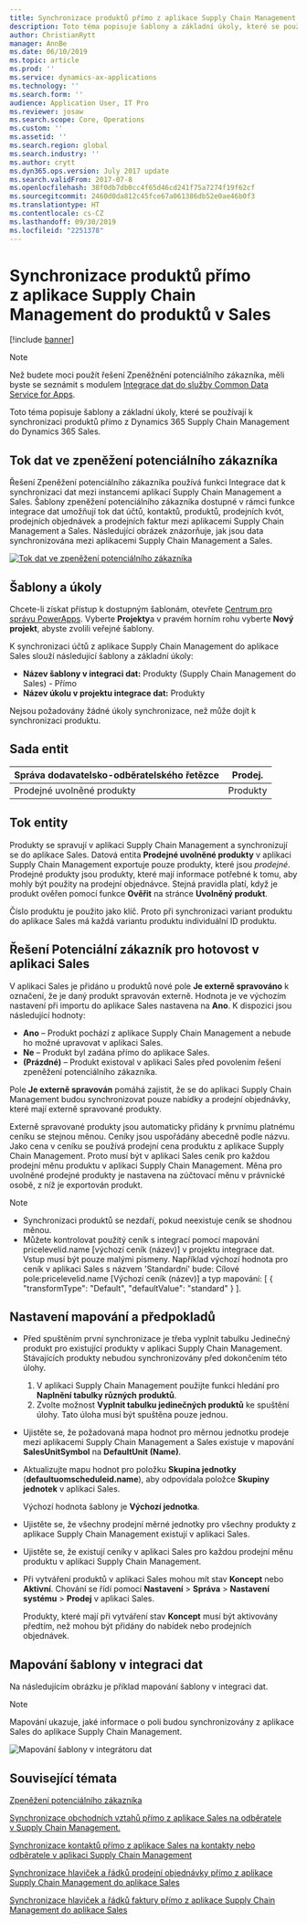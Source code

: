 ```yaml
---
title: Synchronizace produktů přímo z aplikace Supply Chain Management do produktů v Sales
description: Toto téma popisuje šablony a základní úkoly, které se používají k synchronizaci produktů z Dynamics 365 Supply Chain Management do Dynamics 365 Sales.
author: ChristianRytt
manager: AnnBe
ms.date: 06/10/2019
ms.topic: article
ms.prod: ''
ms.service: dynamics-ax-applications
ms.technology: ''
ms.search.form: ''
audience: Application User, IT Pro
ms.reviewer: josaw
ms.search.scope: Core, Operations
ms.custom: ''
ms.assetid: ''
ms.search.region: global
ms.search.industry: ''
ms.author: crytt
ms.dyn365.ops.version: July 2017 update
ms.search.validFrom: 2017-07-8
ms.openlocfilehash: 38f0db7db0cc4f65d46cd241f75a7274f19f62cf
ms.sourcegitcommit: 2460d0da812c45fce67a061386db52e0ae46b0f3
ms.translationtype: HT
ms.contentlocale: cs-CZ
ms.lasthandoff: 09/30/2019
ms.locfileid: "2251378"
---
```

# <a name="synchronize-products-directly-from-supply-chain-management-to-products-in-sales"></a>Synchronizace produktů přímo z aplikace Supply Chain Management do produktů v Sales

[!include [banner](../includes/banner.md)]

> [!NOTE]
> Než budete moci použít řešení Zpeněžnění potenciálního zákazníka, měli byste se seznámit s modulem [Integrace dat do služby Common Data Service for Apps](https://docs.microsoft.com/powerapps/administrator/data-integrator).

Toto téma popisuje šablony a základní úkoly, které se používají k synchronizaci produktů přímo z Dynamics 365 Supply Chain Management do Dynamics 365 Sales.

## <a name="data-flow-in-prospect-to-cash"></a>Tok dat ve zpeněžení potenciálního zákazníka

Řešení Zpeněžení potenciálního zákazníka používá funkci Integrace dat k synchronizaci dat mezi instancemi aplikací Supply Chain Management a Sales. Šablony zpeněžení potenciálního zákazníka dostupné v rámci funkce integrace dat umožňují tok dat účtů, kontaktů, produktů, prodejních kvót, prodejních objednávek a prodejních faktur mezi aplikacemi Supply Chain Management a Sales. Následující obrázek znázorňuje, jak jsou data synchronizována mezi aplikacemi Supply Chain Management a Sales.

[![Tok dat ve zpeněžení potenciálního zákazníka](./media/prospect-to-cash-data-flow.png)](./media/prospect-to-cash-data-flow.png)

## <a name="templates-and-tasks"></a>Šablony a úkoly

Chcete-li získat přístup k dostupným šablonám, otevřete [Centrum pro správu PowerApps](https://admin.powerapps.com/dataintegration). Vyberte **Projekty**a v pravém horním rohu vyberte **Nový projekt**, abyste zvolili veřejné šablony.

K synchronizaci účtů z aplikace Supply Chain Management do aplikace Sales slouží následující šablony a základní úkoly:

- **Název šablony v integraci dat:** Produkty (Supply Chain Management do Sales) - Přímo
- **Název úkolu v projektu integrace dat:** Produkty

Nejsou požadovány žádné úkoly synchronizace, než může dojít k synchronizaci produktu.

## <a name="entity-set"></a>Sada entit

| Správa dodavatelsko-odběratelského řetězce    | Prodej.    |
|----------------------------|----------|
| Prodejné uvolněné produkty | Produkty |

## <a name="entity-flow"></a>Tok entity

Produkty se spravují v aplikaci Supply Chain Management a synchronizují se do aplikace Sales. Datová entita **Prodejné uvolněné produkty** v aplikaci Supply Chain Management exportuje pouze produkty, které jsou *prodejné*. Prodejné produkty jsou produkty, které mají informace potřebné k tomu, aby mohly být použity na prodejní objednávce. Stejná pravidla platí, když je produkt ověřen pomocí funkce **Ověřit** na stránce **Uvolněný produkt**.

Číslo produktu je použito jako klíč. Proto při synchronizaci variant produktu do aplikace Sales má každá variantu produktu individuální ID produktu.

## <a name="prospect-to-cash-solution-for-sales"></a>Řešení Potenciální zákazník pro hotovost v aplikaci Sales

V aplikaci Sales je přidáno u produktů nové pole **Je externě spravováno** k označení, že je daný produkt spravován externě. Hodnota je ve výchozím nastavení při importu do aplikace Sales nastavena na **Ano**. K dispozici jsou následující hodnoty:

- **Ano** – Produkt pochází z aplikace Supply Chain Management a nebude ho možné upravovat v aplikaci Sales.
- **Ne** – Produkt byl zadána přímo do aplikace Sales.
- **(Prázdné)** – Produkt existoval v aplikaci Sales před povolením řešení zpeněžení potenciálního zákazníka.

Pole **Je externě spravován** pomáhá zajistit, že se do aplikaci Supply Chain Management budou synchronizovat pouze nabídky a prodejní objednávky, které mají externě spravované produkty.

Externě spravované produkty jsou automaticky přidány k prvnímu platnému ceníku se stejnou měnou. Ceníky jsou uspořádány abecedně podle názvu. Jako cena v ceníku se používá prodejní cena produktu z aplikace Supply Chain Management. Proto musí být v aplikaci Sales ceník pro každou prodejní měnu produktu v aplikaci Supply Chain Management. Měna pro uvolněné prodejné produkty je nastavena na zúčtovací měnu v právnické osobě, z níž je exportován produkt.

> [!NOTE]
> - Synchronizaci produktů se nezdaří, pokud neexistuje ceník se shodnou měnou.
> - Můžete kontrolovat použitý ceník s integrací pomocí mapování pricelevelid.name [výchozí ceník (název)] v projektu integrace dat. Vstup musí být pouze malými písmeny. Například výchozí hodnota pro ceník v aplikaci Sales s názvem 'Standardní' bude: Cílové pole:pricelevelid.name [Výchozí ceník (název)] a typ mapování: [ { "transformType": "Default", "defaultValue": "standard" } ].

## <a name="preconditions-and-mapping-setup"></a>Nastavení mapování a předpokladů

- Před spuštěním první synchronizace je třeba vyplnit tabulku Jedinečný produkt pro existující produkty v aplikaci Supply Chain Management. Stávajících produkty nebudou synchronizovány před dokončením této úlohy.

    1. V aplikaci Supply Chain Management použijte funkci hledání pro **Naplnění tabulky různých produktů**.
    2. Zvolte možnost **Vyplnit tabulku jedinečných produktů** ke spuštění úlohy. Tato úloha musí být spuštěna pouze jednou.

- Ujistěte se, že požadovaná mapa hodnot pro měrnou jednotku prodeje mezi aplikacemi Supply Chain Management a Sales existuje v mapování **SalesUnitSymbol** na **DefaultUnit (Name)**.
- Aktualizujte mapu hodnot pro položku **Skupina jednotky** (**defaultuomscheduleid.name**), aby odpovídala položce **Skupiny jednotek** v aplikaci Sales.

    Výchozí hodnota šablony je **Výchozí jednotka**.

- Ujistěte se, že všechny prodejní měrné jednotky pro všechny produkty z aplikace Supply Chain Management existují v aplikaci Sales.
- Ujistěte se, že existují ceníky v aplikaci Sales pro každou prodejní měnu produktu v aplikaci Supply Chain Management.
- Při vytváření produktů v aplikaci Sales mohou mít stav **Koncept** nebo **Aktivní**. Chování se řídí pomocí **Nastavení** > **Správa** > **Nastavení systému** > **Prodej** v aplikaci Sales.

    Produkty, které mají při vytváření stav **Koncept** musí být aktivovány předtím, než mohou být přidány do nabídek nebo prodejních objednávek.

## <a name="template-mapping-in-data-integration"></a>Mapování šablony v integraci dat

Na následujícím obrázku je příklad mapování šablony v integraci dat. 

> [!NOTE]
> Mapování ukazuje, jaké informace o poli budou synchronizovány z aplikace Sales do aplikace Supply Chain Management.

![Mapování šablony v integrátoru dat](./media/products-direct-template-mapping-data-integrator-1.png)


## <a name="related-topics"></a>Související témata

[Zpeněžení potenciálního zákazníka](prospect-to-cash.md)

[Synchronizace obchodních vztahů přímo z aplikace Sales na odběratele v Supply Chain Management.](accounts-template-mapping-direct.md)

[Synchronizace kontaktů přímo z aplikace Sales na kontakty nebo odběratele v aplikaci Supply Chain Management](contacts-template-mapping-direct.md)

[Synchronizace hlaviček a řádků prodejní objednávky přímo z aplikace Supply Chain Management do aplikace Sales](sales-order-template-mapping-direct-two-ways.md)

[Synchronizace hlaviček a řádků faktury přímo z aplikace Supply Chain Management do aplikace Sales](sales-invoice-template-mapping-direct.md)



